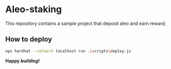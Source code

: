 # Aleo-staking

This repository contains a sample project that deposit aleo and earn reward;

## How to deploy

```sh
npx hardhat --network localhost run .\scripts\deploy.js 
```


**Happy _building_!**
